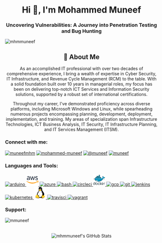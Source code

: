 <h1 align="center">Hi 👋, I'm Mohammed Muneef</h1>
<h3 align="center">Uncovering Vulnerabilities: A Journey into Penetration Testing and Bug Hunting</h3>

<p align="left"> <img src="https://komarev.com/ghpvc/?username=mhmmuneef&label=Profile%20views&color=0e75b6&style=flat" alt="mhmmuneef" /> </p>
<div align="center">
    <h2>🚀 About Me</h2>
    <p>As an accomplished IT professional with over two decades of comprehensive experience, I bring a 
wealth of expertise in Cyber Security, IT Infrastructure, and Revenue Cycle Management (RCM) to 
the table. With a solid foundation built over 10 years in managerial roles, my focus has been on 
delivering top-notch ICT Services and Information Security solutions, supported by a robust set of 
international certifications.</p>
    <p>Throughout my career, I've demonstrated proficiency across diverse platforms, including Microsoft 
Windows and Linux, while spearheading numerous projects encompassing planning, development, 
deployment, implementation, and training. My areas of specialization span Infrastructure 
Technologies, ICT Business Analysis, IT Security, IT Infrastructure Planning, and IT Services 
Management (ITSM).</p>
</div>
<h3 align="left">Connect with me:</h3>
<p align="left">
<a href="https://twitter.com/muneefmhm" target="blank"><img align="center" src="https://raw.githubusercontent.com/rahuldkjain/github-profile-readme-generator/master/src/images/icons/Social/twitter.svg" alt="muneefmhm" height="30" width="40" /></a>
<a href="https://linkedin.com/in/mohammed-muneef" target="blank"><img align="center" src="https://raw.githubusercontent.com/rahuldkjain/github-profile-readme-generator/master/src/images/icons/Social/linked-in-alt.svg" alt="mohammed-muneef" height="30" width="40" /></a>
<a href="https://www.youtube.com/c/@muneef" target="blank"><img align="center" src="https://raw.githubusercontent.com/rahuldkjain/github-profile-readme-generator/master/src/images/icons/Social/youtube.svg" alt="@muneef" height="30" width="40" /></a>
<a href="https://www.hackerrank.com/muneef" target="blank"><img align="center" src="https://raw.githubusercontent.com/rahuldkjain/github-profile-readme-generator/master/src/images/icons/Social/hackerrank.svg" alt="muneef" height="30" width="40" /></a>
</p>

<h3 align="left">Languages and Tools:</h3>
<p align="left"> <a href="https://www.arduino.cc/" target="_blank" rel="noreferrer"> <img src="https://cdn.worldvectorlogo.com/logos/arduino-1.svg" alt="arduino" width="40" height="40"/> </a> <a href="https://aws.amazon.com" target="_blank" rel="noreferrer"> <img src="https://raw.githubusercontent.com/devicons/devicon/master/icons/amazonwebservices/amazonwebservices-original-wordmark.svg" alt="aws" width="40" height="40"/> </a> <a href="https://azure.microsoft.com/en-in/" target="_blank" rel="noreferrer"> <img src="https://www.vectorlogo.zone/logos/microsoft_azure/microsoft_azure-icon.svg" alt="azure" width="40" height="40"/> </a> <a href="https://www.gnu.org/software/bash/" target="_blank" rel="noreferrer"> <img src="https://www.vectorlogo.zone/logos/gnu_bash/gnu_bash-icon.svg" alt="bash" width="40" height="40"/> </a> <a href="https://circleci.com" target="_blank" rel="noreferrer"> <img src="https://www.vectorlogo.zone/logos/circleci/circleci-icon.svg" alt="circleci" width="40" height="40"/> </a> <a href="https://www.docker.com/" target="_blank" rel="noreferrer"> <img src="https://raw.githubusercontent.com/devicons/devicon/master/icons/docker/docker-original-wordmark.svg" alt="docker" width="40" height="40"/> </a> <a href="https://cloud.google.com" target="_blank" rel="noreferrer"> <img src="https://www.vectorlogo.zone/logos/google_cloud/google_cloud-icon.svg" alt="gcp" width="40" height="40"/> </a> <a href="https://git-scm.com/" target="_blank" rel="noreferrer"> <img src="https://www.vectorlogo.zone/logos/git-scm/git-scm-icon.svg" alt="git" width="40" height="40"/> </a> <a href="https://www.jenkins.io" target="_blank" rel="noreferrer"> <img src="https://www.vectorlogo.zone/logos/jenkins/jenkins-icon.svg" alt="jenkins" width="40" height="40"/> </a> <a href="https://kubernetes.io" target="_blank" rel="noreferrer"> <img src="https://www.vectorlogo.zone/logos/kubernetes/kubernetes-icon.svg" alt="kubernetes" width="40" height="40"/> </a> <a href="https://www.linux.org/" target="_blank" rel="noreferrer"> <img src="https://raw.githubusercontent.com/devicons/devicon/master/icons/linux/linux-original.svg" alt="linux" width="40" height="40"/> </a> <a href="https://travis-ci.org" target="_blank" rel="noreferrer"> <img src="https://www.vectorlogo.zone/logos/travis-ci/travis-ci-icon.svg" alt="travisci" width="40" height="40"/> </a> <a href="https://www.vagrantup.com/" target="_blank" rel="noreferrer"> <img src="https://www.vectorlogo.zone/logos/vagrantup/vagrantup-icon.svg" alt="vagrant" width="40" height="40"/> </a> </p>

<h3 align="left">Support:</h3>
<p><a href="https://www.buymeacoffee.com/mmuneef"> <img align="left" src="https://cdn.buymeacoffee.com/buttons/v2/default-yellow.png" height="50" width="210" alt="mmuneef" /></a></p><br><br>
</br>
<div align="center">
    <img src="https://github-profile-summary-cards.vercel.app/api/cards/profile-details?username=mhmmuneef&theme=github_dark" alt="mhmmuneef's GitHub Stats"/>
</div>
